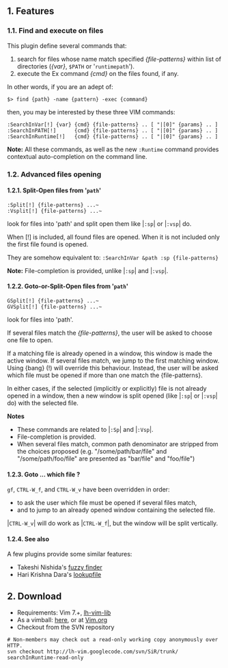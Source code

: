## 1. Features ##

### 1.1. Find and execute on files ###
This plugin define several commands that:
  1. search for files whose name match specified _{file-patterns}_ within list of directories (_{var}_, ` $PATH ` or '` runtimepath `').
  1. execute the Ex command _{cmd}_ on the files found, if any.

In other words, if you are an adept of:
```
$> find {path} -name {pattern} -exec {command}
```
then, you may be interested by these three VIM commands:
```
:SearchInVar[!] {var} {cmd} {file-patterns} .. [ "|[0]" {params} .. ]
:SearchInPATH[!]      {cmd} {file-patterns} .. [ "|[0]" {params} .. ]
:SearchInRuntime[!]   {cmd} {file-patterns} .. [ "|[0]" {params} .. ]
```

**Note:** All these commands, as well as the new ` :Runtime ` command provides contextual auto-completion on the command line.


### 1.2. Advanced files opening ###

#### 1.2.1. Split-Open files from '` path `' ####
```
:Split[!] {file-patterns} ...~
:Vsplit[!] {file-patterns} ...~
```
look for files into 'path' and split open them like |` :sp `| or |` :vsp `| do.

When [!] is included, all found files are opened.
When it is not included only the first file found is opened.

They are somehow equivalent to: ` :SearchInVar &path :sp {file-patterns} `

**Note:** File-completion is provided, unlike |` :sp `| and |` :vsp `|.

#### 1.2.2. Goto-or-Split-Open files from '` path `' ####
```
GSplit[!] {file-patterns} ...~
GVSplit[!] {file-patterns} ...~
```
look for files into 'path'.

If several files match the _{file-patterns}_, the user will be asked to choose
one file to open.

If a matching file is already opened in a window, this window is made the
active window. If several files match, we jump to the first matching window.
Using {bang} (!) will override this behaviour. Instead, the user will be asked
which file must be opened if more than one match the {file-patterns}.

In either cases, if the selected (implicitly or explicitly) file is not already
opened in a window, then a new window is split opened (like |` :sp `| or |` :vsp `| do)
with the selected file.

**Notes**
  * These commands are related to |` :Sp `| and |` :Vsp `|.
  * File-completion is provided.
  * When several files match, common path denominator are stripped from the choices proposed (e.g. "/some/path/bar/file" and "/some/path/foo/file" are presented as "bar/file" and "foo/file")

#### 1.2.3. Goto ... which file ? ####

` gf `, ` CTRL-W_f `, and ` CTRL-W_v ` have been overridden in order:
  * to ask the user which file must be opened if several files match,
  * and to jump to an already opened window containing the selected file.

|` CTRL-W_v `| will do work as |` CTRL-W_f `|, but the window will be split vertically.


#### 1.2.4. See also ####
A few plugins provide some similar features:
  * Takeshi Nishida's [fuzzy finder](http://www.vim.org/scripts/script.php?script_id=1984)
  * Hari Krishna Dara's [lookupfile](http://www.vim.org//scripts/script.php?script_id=1581)


## 2. Download ##
  * Requirements: Vim 7.+, [lh-vim-lib](lhVimLib.md)
  * As a vimball: [here](http://lh-vim.googlecode.com/files/searchInRuntime-2.1.8.vba), or at [Vim.org](http://www.vim.org/scripts/script.php?script_id=229)
  * Checkout from the SVN repository
```
# Non-members may check out a read-only working copy anonymously over HTTP.
svn checkout http://lh-vim.googlecode.com/svn/SiR/trunk/ searchInRuntime-read-only
```